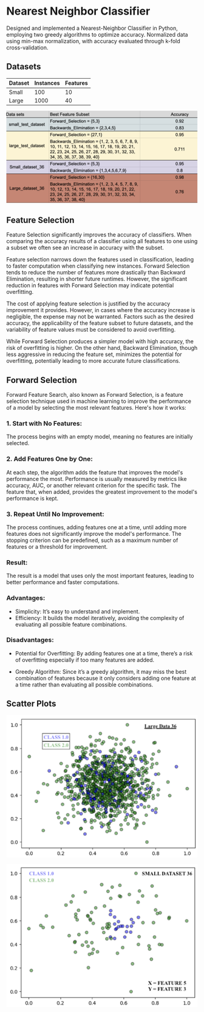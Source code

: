 # Nearest Neighbor Classifier

Designed and implemented a Nearest-Neighbor Classifier in Python, employing two greedy algorithms to optimize accuracy. Normalized data using min-max normalization, with accuracy evaluated through k-fold cross-validation.


## Datasets


| Dataset | Instances | Features |
| ------- | --------- | -------- |
| Small   | 100       | 10       |
| Large   | 1000      | 40       |


![DataTable](images/dataTable.png)


## Feature Selection

   Feature Selection significantly improves the accuracy of classifiers. When comparing the accuracy results of a classifier using all features to one using a subset we often see an increase in accuracy with the subset.
   
   Feature selection narrows down the features used in classification, leading to faster computation when classifying new instances. Forward Selection tends to reduce the number of features more drastically than Backward Elimination, resulting in shorter future runtimes. However, the significant reduction in features with Forward Selection may indicate potential overfitting.

   The cost of applying feature selection is justified by the accuracy improvement it provides. However, in cases where the accuracy increase is negligible, the expense may not be warranted. Factors such as the desired accuracy, the applicability of the feature subset to future datasets, and the variability of feature values must be considered to avoid overfitting.

   While Forward Selection produces a simpler model with high accuracy, the risk of overfitting is higher. On the other hand, Backward Elimination, though less aggressive in reducing the feature set, minimizes the potential for overfitting, potentially leading to more accurate future classifications.

## Forward Selection
   Forward Feature Search, also known as Forward Selection, is a feature selection technique used in machine learning to improve the performance of a model by selecting the most relevant features. Here's how it works:

### 1. Start with No Features:
   The process begins with an empty model, meaning no features are initially selected.

### 2. Add Features One by One:
   At each step, the algorithm adds the feature that improves the model's performance the most. Performance is usually measured by metrics like accuracy, AUC, or another relevant criterion for the specific task.
   The feature that, when added, provides the greatest improvement to the model's performance is kept.
   
### 3. Repeat Until No Improvement:
   The process continues, adding features one at a time, until adding more features does not significantly improve the model's performance.
   The stopping criterion can be predefined, such as a maximum number of features or a threshold for improvement.

### Result:
   The result is a model that uses only the most important features, leading to better performance and faster computations.

### Advantages:

   - Simplicity: It’s easy to understand and implement.
   - Efficiency: It builds the model iteratively, avoiding the complexity of evaluating all possible feature combinations.

### Disadvantages:

   - Potential for Overfitting: By adding features one at a time, there’s a risk of overfitting especially if too many features are added.

   - Greedy Algorithm: Since it’s a greedy algorithm, it may miss the best combination of features because it only considers adding one feature at a time rather than evaluating all possible combinations.

## Scatter Plots


![largeDataset Scatterplot](images/large_scatter.png)

![smallDataset Scatterplot](images/small_scatter.png)

[^3]: The first column in each dataset are the true classifications of an instance. So there are number of features + 1 cols for each dataset.




